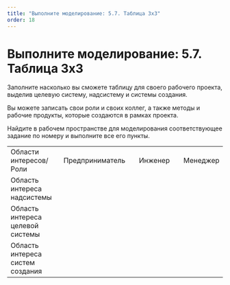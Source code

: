 ```yaml
---
title: "Выполните моделирование: 5.7. Таблица 3х3"
order: 18
---
```


# Выполните моделирование: 5.7. Таблица 3х3

Заполните насколько вы сможете таблицу для своего рабочего проекта, выделив целевую систему, надсистему и системы создания.

Вы можете записать свои роли и своих коллег, а также методы и рабочие продукты, которые создаются в рамках проекта.

Найдите в рабочем пространстве для моделирования соответствующее задание по номеру и выполните все его пункты.

|  |  |  |  |  |  |
| --- | --- | --- | --- | --- | --- |
| Области интересов/Роли | Предприниматель | | Инженер | | Менеджер |
| Область интереса надсистемы |  |  | |  | |
| Область интереса целевой системы |  |  | |  | |
| Область интереса систем создания |  |  | |  | |